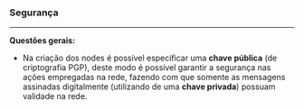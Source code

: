 
### <b>Segurança</b>

****

<b>Questões gerais:</b>

- Na criação dos nodes é possível especificar uma <b>chave pública</b> (de criptografia PGP), deste modo é possível garantir a segurança nas ações empregadas na rede, fazendo com que somente as mensagens assinadas digitalmente (utilizando de uma <b>chave privada</b>) possuam validade na rede.



